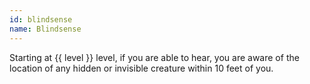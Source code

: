 ```yaml
---
id: blindsense
name: Blindsense
---
```

Starting at {{ level }} level, if you are able to hear, you are aware of the location of any hidden or invisible
creature within 10 feet of you.
